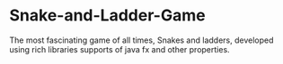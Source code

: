 # Snake-and-Ladder-Game
The most fascinating game of all times, Snakes and ladders, developed using rich libraries supports of java fx and other properties.

